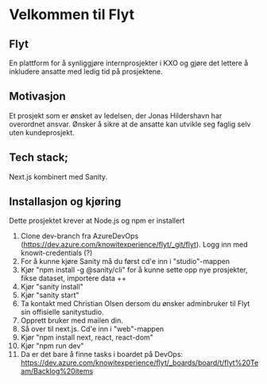 # Velkommen til Flyt


## Flyt
En plattform for å synliggjøre internprosjekter i KXO og gjøre det lettere å inkludere ansatte med ledig tid på prosjektene. 

## Motivasjon
Et prosjekt som er ønsket av ledelsen, der Jonas Hildershavn har overordnet ansvar. Ønsker å sikre at de ansatte kan utvikle seg faglig selv uten kundeprosjekt. 


## Tech stack; 
Next.js kombinert med Sanity. 


## Installasjon og kjøring 
Dette prosjektet krever at Node.js og npm er installert

1. Clone dev-branch fra AzureDevOps (https://dev.azure.com/knowitexperience/flyt/_git/flyt). Logg inn med knowit-credentials (?)
2. For å kunne kjøre Sanity må du først cd'e inn i "studio"-mappen
3. Kjør "npm install -g @sanity/cli" for å kunne sette opp nye prosjekter, fikse dataset, importere data ++
3. Kjør "sanity install"
4. Kjør "sanity start" 
5. Ta kontakt med Christian Olsen dersom du ønsker adminbruker til Flyt sin offisielle sanitystudio.
6. Opprett bruker med mailen din. 
7. Så over til next.js. Cd'e inn i "web"-mappen 
8. Kjør "npm install next, react, react-dom"
9. Kjør "npm run dev"
10. Da er det bare å finne tasks i boardet på DevOps: https://dev.azure.com/knowitexperience/flyt/_boards/board/t/flyt%20Team/Backlog%20items

